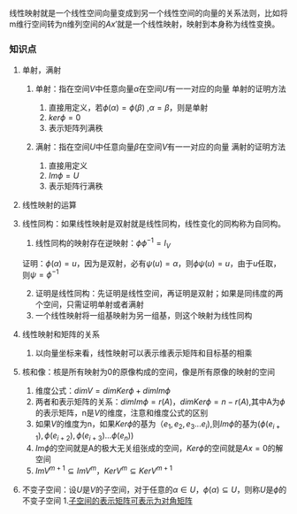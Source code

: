 线性映射就是一个线性空间向量变成到另一个线性空间的向量的关系法则，比如将m维行空间转为n维列空间的$Ax'$就是一个线性映射，映射到本身称为线性变换。

### 知识点

1. 单射，满射
   
   1. 单射：指在空间$V$中任意向量$\alpha$在空间$U$有一一对应的向量
      单射的证明方法
      
      1. 直接用定义，若$\phi(\alpha)= \phi(\beta)$ ,$\alpha=\beta$，则是单射
      2. $ker\phi=0$
      3. 表示矩阵列满秩
   2. 满射：指在空间$U$中任意向量$\beta$在空间$V$有一一对应的向量
      满射的证明方法
      
      1. 直接用定义
      2. $Im\phi=U$
      3. 表示矩阵行满秩
2. 线性映射的运算
3. 线性同构：如果线性映射是双射就是线性同构，线性变化的同构称为自同构。
   
   1. 线性同构的映射存在逆映射：$\phi\phi^{-1}=I_V$
   
   证明：$\phi(\alpha)=u$，因为是双射，必有$\psi(u)=\alpha$，则$\phi\psi(u)=u$，由于$u$任取，则$\psi=\phi^{-1}$
   
   2. 证明是线性同构：先证明是线性空间，再证明是双射；如果是同纬度的两个空间，只需证明单射或者满射
   3. 一个线性映射将一组基映射为另一组基，则这个映射为线性同构
4. 线性映射和矩阵的关系
   
   1. 以向量坐标来看，线性映射可以表示维表示矩阵和目标基的相乘
5. 核和像：核是所有映射为0的原像构成的空间，像是所有原像的映射的空间
   
   1. 维度公式：$dimV=dimKer\phi+dimIm\phi$
   2. 两者和表示矩阵的关系：$dimIm\phi=r(A)，dimKer\phi=n-r(A)$,其中A为$\phi$的表示矩阵，n是$V$的维度，注意和维度公式的区别
   3. 如果$V$的维度为n，如果$Ker\phi$的基为$（e_1,e_2,e_3...e_i)$,则$Im\phi$的基为$(\phi(e_{i+1}),\phi(e_{i+2}),\phi(e_{i+3})...\phi(e_{n}))$
   4. $Im\phi$的空间就是A的极大无关组张成的空间，$Ker\phi$的空间就是$Ax=0$的解空间
   5. $ImV^{m+1}\subseteq ImV^{m}$，$KerV^{m}\subseteq KerV^{m+1}$
6. 不变子空间：设$U$是$V$的子空间，对于任意的$\alpha\in U$，$\phi(\alpha)\subseteq U$，则称$U$是$\phi$的不变子空间
   1.<u>子空间的表示矩阵可表示为对角矩阵<u>

